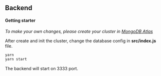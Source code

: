 ## Backend

#### Getting starter

_To make your own changes, please create your cluster in <a href="https://www.mongodb.com/cloud/atlas">MongoDB Atlas</a>_

After create and init the cluster, change the database config in <b>src/index.js</b> file.

```sh
yarn
yarn start
```

The backend will start on 3333 port.
